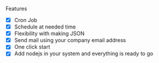 Features

- [x] Cron Job
- [x] Schedule at needed time
- [x] Flexibility with making JSON
- [x] Send mail using your company email address
- [x] One click start
- [x] Add nodejs in your system and everything is ready to go